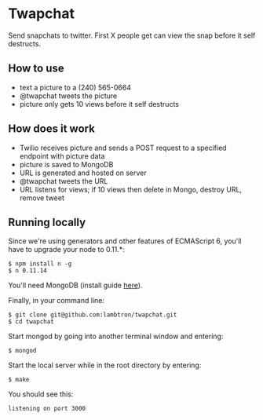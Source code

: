 Twapchat
========

Send snapchats to twitter. First X people get can view the snap before it self destructs.

## How to use

- text a picture to a (240) 565-0664
- @twapchat tweets the picture
- picture only gets 10 views before it self destructs

## How does it work

- Twilio receives picture and sends a POST request to a specified endpoint with picture data
- picture is saved to MongoDB
- URL is generated and hosted on server
- @twapchat tweets the URL
- URL listens for views; if 10 views then delete in Mongo, destroy URL, remove tweet

## Running locally

Since we're using generators and other features of ECMAScript 6, you'll have to upgrade your node to 0.11.*:

```
$ npm install n -g
$ n 0.11.14
```

You'll need MongoDB (install guide [here](http://docs.mongodb.org/manual/tutorial/install-mongodb-on-os-x/)).

Finally, in your command line:
```
$ git clone git@github.com:lambtron/twapchat.git
$ cd twapchat
```

Start mongod by going into another terminal window and entering:
```
$ mongod
```

Start the local server while in the root directory by entering:
```
$ make
```

You should see this:
```
listening on port 3000
```
